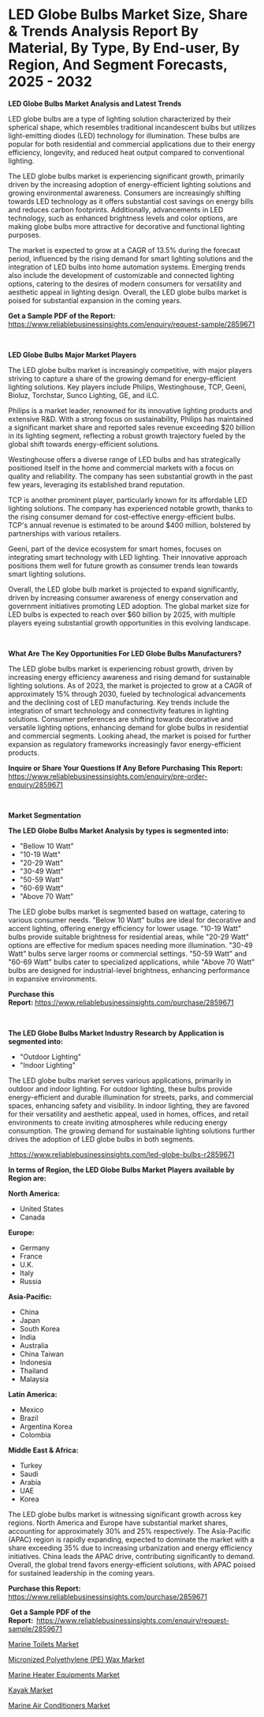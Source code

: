 <p><h1>LED Globe Bulbs Market Size, Share & Trends Analysis Report By Material, By Type, By End-user, By Region, And Segment Forecasts, 2025 - 2032</h1></p><p><strong>LED Globe Bulbs Market Analysis and Latest Trends</strong></p>
<p><p>LED globe bulbs are a type of lighting solution characterized by their spherical shape, which resembles traditional incandescent bulbs but utilizes light-emitting diodes (LED) technology for illumination. These bulbs are popular for both residential and commercial applications due to their energy efficiency, longevity, and reduced heat output compared to conventional lighting.</p><p>The LED globe bulbs market is experiencing significant growth, primarily driven by the increasing adoption of energy-efficient lighting solutions and growing environmental awareness. Consumers are increasingly shifting towards LED technology as it offers substantial cost savings on energy bills and reduces carbon footprints. Additionally, advancements in LED technology, such as enhanced brightness levels and color options, are making globe bulbs more attractive for decorative and functional lighting purposes.</p><p>The market is expected to grow at a CAGR of 13.5% during the forecast period, influenced by the rising demand for smart lighting solutions and the integration of LED bulbs into home automation systems. Emerging trends also include the development of customizable and connected lighting options, catering to the desires of modern consumers for versatility and aesthetic appeal in lighting design. Overall, the LED globe bulbs market is poised for substantial expansion in the coming years.</p></p>
<p><strong>Get a Sample PDF of the Report:&nbsp;</strong> <a href="https://www.reliablebusinessinsights.com/enquiry/request-sample/2859671?utm_campaign=63&utm_medium=2&utm_source=Github&utm_content=ia&utm_term=12032025&utm_id=led-globe-bulbs">https://www.reliablebusinessinsights.com/enquiry/request-sample/2859671</a></p>
<p>&nbsp;</p>
<p><strong>LED Globe Bulbs Major Market Players</strong></p>
<p><p>The LED globe bulbs market is increasingly competitive, with major players striving to capture a share of the growing demand for energy-efficient lighting solutions. Key players include Philips, Westinghouse, TCP, Geeni, Bioluz, Torchstar, Sunco Lighting, GE, and iLC. </p><p>Philips is a market leader, renowned for its innovative lighting products and extensive R&D. With a strong focus on sustainability, Philips has maintained a significant market share and reported sales revenue exceeding $20 billion in its lighting segment, reflecting a robust growth trajectory fueled by the global shift towards energy-efficient solutions.</p><p>Westinghouse offers a diverse range of LED bulbs and has strategically positioned itself in the home and commercial markets with a focus on quality and reliability. The company has seen substantial growth in the past few years, leveraging its established brand reputation.</p><p>TCP is another prominent player, particularly known for its affordable LED lighting solutions. The company has experienced notable growth, thanks to the rising consumer demand for cost-effective energy-efficient bulbs. TCP's annual revenue is estimated to be around $400 million, bolstered by partnerships with various retailers.</p><p>Geeni, part of the device ecosystem for smart homes, focuses on integrating smart technology with LED lighting. Their innovative approach positions them well for future growth as consumer trends lean towards smart lighting solutions.</p><p>Overall, the LED globe bulb market is projected to expand significantly, driven by increasing consumer awareness of energy conservation and government initiatives promoting LED adoption. The global market size for LED bulbs is expected to reach over $60 billion by 2025, with multiple players eyeing substantial growth opportunities in this evolving landscape.</p></p>
<p>&nbsp;</p>
<p><strong>What Are The Key Opportunities For LED Globe Bulbs Manufacturers?</strong></p>
<p><p>The LED globe bulbs market is experiencing robust growth, driven by increasing energy efficiency awareness and rising demand for sustainable lighting solutions. As of 2023, the market is projected to grow at a CAGR of approximately 15% through 2030, fueled by technological advancements and the declining cost of LED manufacturing. Key trends include the integration of smart technology and connectivity features in lighting solutions. Consumer preferences are shifting towards decorative and versatile lighting options, enhancing demand for globe bulbs in residential and commercial segments. Looking ahead, the market is poised for further expansion as regulatory frameworks increasingly favor energy-efficient products.</p></p>
<p><strong>Inquire or Share Your Questions If Any Before Purchasing This Report:</strong> <a href="https://www.reliablebusinessinsights.com/enquiry/pre-order-enquiry/2859671?utm_campaign=63&utm_medium=2&utm_source=Github&utm_content=ia&utm_term=12032025&utm_id=led-globe-bulbs">https://www.reliablebusinessinsights.com/enquiry/pre-order-enquiry/2859671</a></p>
<p>&nbsp;</p>
<p><strong>Market Segmentation</strong></p>
<p><strong>The LED Globe Bulbs Market Analysis by types is segmented into:</strong></p>
<p><ul><li>"Bellow 10 Watt"</li><li>"10-19 Watt"</li><li>"20-29 Watt"</li><li>"30-49 Watt"</li><li>"50-59 Watt"</li><li>"60-69 Watt"</li><li>"Above 70 Watt"</li></ul></p>
<p><p>The LED globe bulbs market is segmented based on wattage, catering to various consumer needs. "Below 10 Watt" bulbs are ideal for decorative and accent lighting, offering energy efficiency for lower usage. "10-19 Watt" bulbs provide suitable brightness for residential areas, while "20-29 Watt" options are effective for medium spaces needing more illumination. "30-49 Watt" bulbs serve larger rooms or commercial settings. "50-59 Watt" and "60-69 Watt" bulbs cater to specialized applications, while "Above 70 Watt" bulbs are designed for industrial-level brightness, enhancing performance in expansive environments.</p></p>
<p><strong>Purchase this Report:&nbsp;</strong><a href="https://www.reliablebusinessinsights.com/purchase/2859671?utm_campaign=63&utm_medium=2&utm_source=Github&utm_content=ia&utm_term=12032025&utm_id=led-globe-bulbs">https://www.reliablebusinessinsights.com/purchase/2859671</a></p>
<p>&nbsp;</p>
<p><strong>The LED Globe Bulbs Market Industry Research by Application is segmented into:</strong></p>
<p><ul><li>"Outdoor Lighting"</li><li>"Indoor Lighting"</li></ul></p>
<p><p>The LED globe bulbs market serves various applications, primarily in outdoor and indoor lighting. For outdoor lighting, these bulbs provide energy-efficient and durable illumination for streets, parks, and commercial spaces, enhancing safety and visibility. In indoor lighting, they are favored for their versatility and aesthetic appeal, used in homes, offices, and retail environments to create inviting atmospheres while reducing energy consumption. The growing demand for sustainable lighting solutions further drives the adoption of LED globe bulbs in both segments.</p></p>
<p><a href="https://www.reliablebusinessinsights.com/led-globe-bulbs-r2859671?utm_campaign=63&utm_medium=2&utm_source=Github&utm_content=ia&utm_term=12032025&utm_id=led-globe-bulbs">&nbsp;https://www.reliablebusinessinsights.com/led-globe-bulbs-r2859671</a></p>
<p><strong>In terms of Region, the LED Globe Bulbs Market Players available by Region are:</strong></p>
<p>
    <p> <strong> North America: </strong>
        <ul>
            <li>United States</li>
            <li>Canada</li>
        </ul>
        </p> 
    <p> <strong> Europe: </strong>
        <ul>
            <li>Germany</li>
            <li>France</li>
            <li>U.K.</li>
            <li>Italy</li>
            <li>Russia</li>
        </ul>
        </p> 
    <p> <strong> Asia-Pacific: </strong>
        <ul>
            <li>China</li>
            <li>Japan</li>
            <li>South Korea</li>
            <li>India</li>
            <li>Australia</li>
            <li>China Taiwan</li>
            <li>Indonesia</li>
            <li>Thailand</li>
            <li>Malaysia</li>
        </ul>
        </p> 
    <p> <strong> Latin America: </strong>
        <ul>
            <li>Mexico</li>
            <li>Brazil</li>
            <li>Argentina Korea</li>
            <li>Colombia</li>
        </ul>
        </p> 
    <p> <strong> Middle East & Africa: </strong>
        <ul>
            <li>Turkey</li>
            <li>Saudi</li>
            <li>Arabia</li>
            <li>UAE</li>
            <li>Korea</li>
        </ul>
    </p>
    </p>
<p><p>The LED globe bulbs market is witnessing significant growth across key regions. North America and Europe have substantial market shares, accounting for approximately 30% and 25% respectively. The Asia-Pacific (APAC) region is rapidly expanding, expected to dominate the market with a share exceeding 35% due to increasing urbanization and energy efficiency initiatives. China leads the APAC drive, contributing significantly to demand. Overall, the global trend favors energy-efficient solutions, with APAC poised for sustained leadership in the coming years.</p></p>
<p><strong>Purchase this Report: </strong><a href="https://www.reliablebusinessinsights.com/purchase/2859671?utm_campaign=63&utm_medium=2&utm_source=Github&utm_content=ia&utm_term=12032025&utm_id=led-globe-bulbs">https://www.reliablebusinessinsights.com/purchase/2859671</a></p>
<p>&nbsp;<strong>Get a Sample PDF of the Report:&nbsp;&nbsp;</strong><a href="https://www.reliablebusinessinsights.com/enquiry/request-sample/2859671?utm_campaign=63&utm_medium=2&utm_source=Github&utm_content=ia&utm_term=12032025&utm_id=led-globe-bulbs">https://www.reliablebusinessinsights.com/enquiry/request-sample/2859671</a></p>
<p><strong></strong></p>
<p><p><a href="https://github.com/nagateyisu29/Market-Research-Report-List-1/blob/main/marine-toilets-market.md?utm_campaign=63&utm_medium=2&utm_source=Github&utm_content=ia&utm_term=12032025&utm_id=led-globe-bulbs">Marine Toilets Market</a></p><p><a href="https://github.com/rokiahgrendy/Market-Research-Report-List-1/blob/main/micronized-polyethylene-pe-wax-market.md?utm_campaign=63&utm_medium=2&utm_source=Github&utm_content=ia&utm_term=12032025&utm_id=led-globe-bulbs">Micronized Polyethylene (PE) Wax Market</a></p><p><a href="https://github.com/weisonmanych/Market-Research-Report-List-1/blob/main/marine-heater-equipments-market.md?utm_campaign=63&utm_medium=2&utm_source=Github&utm_content=ia&utm_term=12032025&utm_id=led-globe-bulbs">Marine Heater Equipments Market</a></p><p><a href="https://github.com/steegwajma22/Market-Research-Report-List-1/blob/main/kayak-market.md?utm_campaign=63&utm_medium=2&utm_source=Github&utm_content=ia&utm_term=12032025&utm_id=led-globe-bulbs">Kayak Market</a></p><p><a href="https://github.com/guzasbahsas/Market-Research-Report-List-1/blob/main/marine-air-conditioners-market.md?utm_campaign=63&utm_medium=2&utm_source=Github&utm_content=ia&utm_term=12032025&utm_id=led-globe-bulbs">Marine Air Conditioners Market</a></p></p>